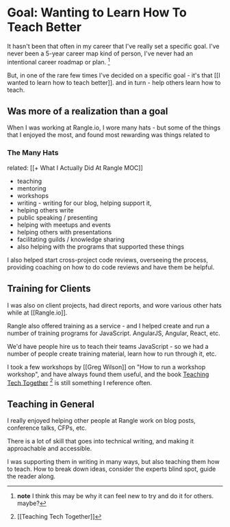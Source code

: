 # Goal: Wanting to Learn How To Teach Better
It hasn't been that often in my career that I've really set a specific goal. I've never been a 5-year career map kind of person, I've never had an intentional career roadmap or plan. [^1nfm]

[^1nfm]: **note** I think this may be why it can feel new to try and do it for others. maybe?

But, in one of the rare few times I've decided on a specific goal - it's that [[I wanted to learn how to teach better]]. and in turn - help others learn how to teach.

## Was more of a realization than a goal

When I was working at Rangle.io, I wore many hats - but some of the things that I enjoyed the most, and found most rewarding was things related to

### The Many Hats
related: [[+ What I Actually Did At Rangle MOC]]
- teaching
- mentoring
- workshops
- writing - writing for our blog, helping support it,
- helping others write
- public speaking / presenting
- helping with meetups and events 
- helping others with presentations
- facilitating guilds / knowledge sharing 
- also helping with the programs that supported these things
 
I also helped start cross-project code reviews, overseeing the process, providing coaching on how to do code reviews and have them be helpful. 

## Training for Clients

I was also on client projects, had direct reports, and wore various other hats while at [[Rangle.io]].

Rangle also offered training as a service - and I helped create and run a number of training programs for JavaScript. AngularJS, Angular, React, etc. 

We'd have people hire us to teach their teams JavaScript - so we had a number of people create training material, learn how to run through it, etc.

I took a few workshops by [[Greg Wilson]] on "How to run a workshop workshop", and have always found them useful, and the book [Teaching Tech Together](https://teachtogether.tech/en/index.html) [^tt1] is still something I reference often.

[^tt1]: [[Teaching Tech Together]]

## Teaching in General

I really enjoyed helping other people at Rangle work on blog posts, conference talks, CFPs, etc. 

There is a lot of skill that goes into technical writing, and making it approachable and accessible. 

I was supporting them in writing in many ways, but also teaching them how to teach. How to break down ideas, consider the experts blind spot, guide the reader along.